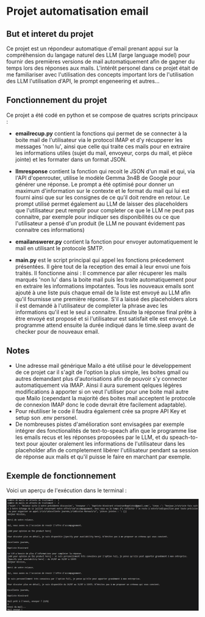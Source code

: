 # Projet automatisation email

## But et interet du projet

Ce projet est un répondeur automatique d'email prenant appui sur la compréhension du langage naturel des LLM (large language model) pour fournir des premières versions de mail automatiquement afin de gagner du temps lors des réponses aux mails. L'intérêt personel dans ce projet était de me familiariser avec l'utilisation des concepts important lors de l'utilisation des LLM l'utilisation d'API, le prompt engeneering et autres... 

## Fonctionnement du projet

Ce projet a été codé en python et se compose de quatres scripts principaux :
- **emailrecup.py** contient la fonctions qui permet de se connecter à la boite mail de l'utilisateur via le protocol IMAP et d'y récupperer les messages 'non lu', ainsi que celle qui traite ces mails pour en extraire les informations utiles (sujet du mail, envoyeur, corps du mail, et pièce jointe) et les formater dans un format JSON.

- **llmresponse** contient la fonction qui recoit le JSON d'un mail et qui, via l'API d'openrouter, utilise le modèle Gemma 3n4B de Google pour générer une réponse. Le prompt a été optimisé pour donner un maximum d'information sur le contexte et le format du mail qui lui est fourni ainsi que sur les consignes de ce qu'il doit rendre en retour. Le prompt utilisé permet également au LLM de laisser des placeholders que l'utilisateur peut remplir pour completer ce que le LLM ne peut pas connaitre, par exemple pour indiquer ses disponibilités ou ce que l'utilisateur a pensé d'un produit (le LLM ne pouvant évidement pas connaitre ces informations)

- **emailanswerer.py** contient la fonction pour envoyer automatiquement le mail en utilisant le protocole SMTP. 

- **main.py** est le script principal qui appel les fonctions précedement présentées. Il gère tout de la reception des email à leur envoi une fois traités. Il fonctionne ainsi : Il commence par aller récuperer les mails marqués 'non lu' dans la boite mail puis les traite automatiquement pour en extraire les informations impotantes. Tous les nouveaux emails sont ajouté à une liste puis chaque email de la liste est envoyé au LLM afin qu'il fournisse une première réponse. S'il a laissé des placeholders alors il est demandé à l'utilisateur de completer la phrase avec les informations qu'il est le seul a connaitre. Ensuite la réponse final prête à être envoyé est proposé et si l'utilisateur est satisfait elle est envoyé. Le programme attend ensuite la durée indiqué dans le time.sleep avant de checker pour de nouveaux email.


## Notes 

- Une adresse mail générique Mailo a été utilisé pour le développement de ce projet car il s'agit de l'option la plus simple, les boites gmail ou autres demandant plus d'autorisations afin de pouvoir s'y connecter automatiquement via IMAP. Ainsi il aura surement qelques légères modifications à apporter si on veut l'utiliser pour une boite mail autre que Mailo (cependant la majorité des boites mail acceptent le protocole de connexion IMAP donc le code devrait être facilement adaptable).
- Pour réutiliser le code il faudra également crée sa propre API Key et setup son .env personel.
- De nombreuses pistes d'amélioration sont envisagées par exemple intégrer des fonctionalités de text-to-speach afin que le programme lise les emails recus et les réponses proposées par le LLM, et du speach-to-text pour ajouter oralement les informations de l'utilisateur dans les placeholder afin de completement libérer l'utilisateur pendant sa session de réponse aux mails et qu'il puisse le faire en marchant par exemple. 


## Exemple de fonctionnement

Voici un aperçu de l'exécution dans le terminal :

![Démo terminal](img/demo_terminal.png)
